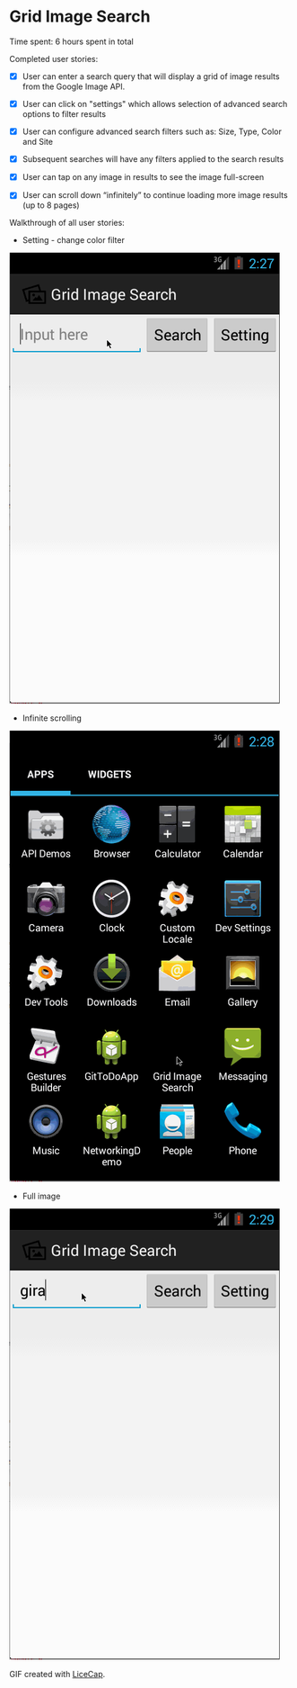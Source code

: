 # Grid Image Search

Time spent: 6 hours spent in total

Completed user stories:
 * [x] User can enter a search query that will display a grid of image results from the Google Image API.
 * [x] User can click on "settings" which allows selection of advanced search options to filter results
 * [x] User can configure advanced search filters such as: Size, Type, Color and Site
 * [x] Subsequent searches will have any filters applied to the search results
 * [x] User can tap on any image in results to see the image full-screen
 * [x] User can scroll down “infinitely” to continue loading more image results (up to 8 pages)


Walkthrough of all user stories:
- Setting - change color filter

![Video Walkthrough](gif1.gif)

- Infinite scrolling

![Video Walkthrough](gif2.gif)

- Full image

![Video Walkthrough](gif3.gif)

GIF created with [LiceCap](http://www.cockos.com/licecap/).
